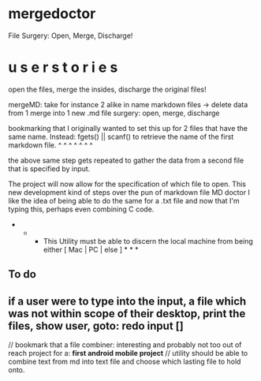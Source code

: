 # mergedoctor

File Surgery: Open, Merge, Discharge! 

#                                       u s e r             s t o r i e s 

open the files, merge the insides, discharge the original files!

mergeMD: take for instance 2 alike in name markdown files -> delete data from 1 merge into 1 new .md file
surgery: open, merge, discharge 

bookmarking that I originally wanted to set this up for 2 files that have the same name. Instead:
fgets() || scanf() to retrieve the name of the first markdown file.
^           ^           ^         ^         ^         ^         ^       

the above same step gets repeated to gather the data from a second file that is specified by input.

 The project will now allow for the specification of which file to open. This new development kind of steps over the pun of markdown file MD doctor
I like the idea of being able to do the same for a .txt file and now that I'm typing this, perhaps even combining C code.

* * * This Utility must be able to discern the local machine from being either [ Mac | PC | else ] * * * 




To do
------------------------------------------------------------------------------------------------------------------------
if a user were to type into the input, a file which was not within scope of their desktop, print the files, show user, goto: redo input []
------------------------------------------------------------------------------------------------------------------------

// bookmark that a file combiner: interesting and probably not too out of reach project for a: **first android mobile project**
// utility should be able to combine text from md into text file and choose which lasting file to hold onto.
